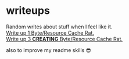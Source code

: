 # writeups
Random writes about stuff when I feel like it. <br>
[Write up 1 Byte/Resource Cache Rat.](https://github.com/ProfKambing/writeups/blob/main/writeup-1.md) <br>
[Write up 3 **CREATING** Byte/Resource Cache Rat.](https://github.com/ProfKambing/writeups/blob/main/writeup-3.md) <br>

also to improve my readme skills 😎
